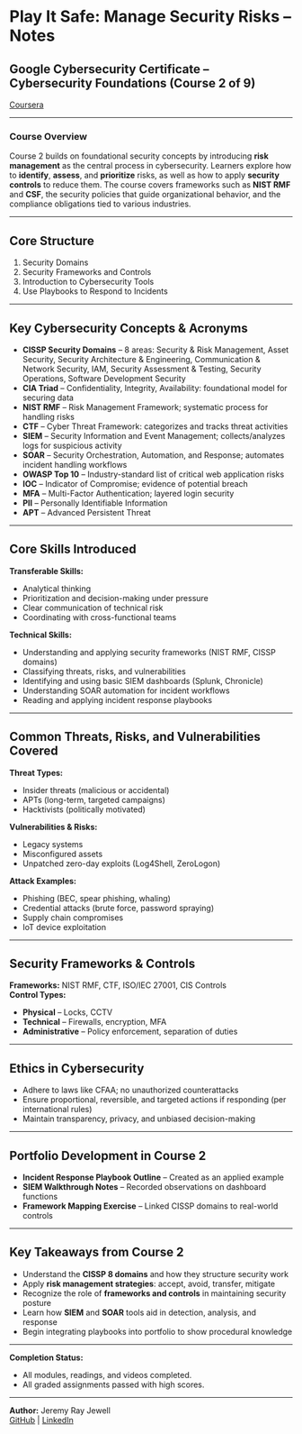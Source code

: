 # Play It Safe: Manage Security Risks – Notes  

## Google Cybersecurity Certificate – Cybersecurity Foundations (Course 2 of 9) 

[Coursera](https://www.coursera.org/learn/manage-security-risks/home/welcome)

---

### **Course Overview**  
Course 2 builds on foundational security concepts by introducing **risk management** as the central process in cybersecurity. Learners explore how to **identify**, **assess**, and **prioritize** risks, as well as how to apply **security controls** to reduce them. The course covers frameworks such as **NIST RMF** and **CSF**, the security policies that guide organizational behavior, and the compliance obligations tied to various industries. 

---

## Core Structure  
1. Security Domains  
2. Security Frameworks and Controls  
3. Introduction to Cybersecurity Tools 
4. Use Playbooks to Respond to Incidents 

---

## Key Cybersecurity Concepts & Acronyms  
- **CISSP Security Domains** – 8 areas: Security & Risk Management, Asset Security, Security Architecture & Engineering, Communication & Network Security, IAM, Security Assessment & Testing, Security Operations, Software Development Security  
- **CIA Triad** – Confidentiality, Integrity, Availability: foundational model for securing data  
- **NIST RMF** – Risk Management Framework; systematic process for handling risks  
- **CTF** – Cyber Threat Framework: categorizes and tracks threat activities  
- **SIEM** – Security Information and Event Management; collects/analyzes logs for suspicious activity  
- **SOAR** – Security Orchestration, Automation, and Response; automates incident handling workflows  
- **OWASP Top 10** – Industry-standard list of critical web application risks  
- **IOC** – Indicator of Compromise; evidence of potential breach  
- **MFA** – Multi-Factor Authentication; layered login security  
- **PII** – Personally Identifiable Information  
- **APT** – Advanced Persistent Threat  

---

## Core Skills Introduced  

**Transferable Skills:**  
- Analytical thinking  
- Prioritization and decision-making under pressure  
- Clear communication of technical risk  
- Coordinating with cross-functional teams  

**Technical Skills:**  
- Understanding and applying security frameworks (NIST RMF, CISSP domains)  
- Classifying threats, risks, and vulnerabilities  
- Identifying and using basic SIEM dashboards (Splunk, Chronicle)  
- Understanding SOAR automation for incident workflows  
- Reading and applying incident response playbooks  

---

## Common Threats, Risks, and Vulnerabilities Covered  
**Threat Types:**  
- Insider threats (malicious or accidental)  
- APTs (long-term, targeted campaigns)  
- Hacktivists (politically motivated)  

**Vulnerabilities & Risks:**  
- Legacy systems  
- Misconfigured assets  
- Unpatched zero-day exploits (Log4Shell, ZeroLogon)  

**Attack Examples:**  
- Phishing (BEC, spear phishing, whaling)  
- Credential attacks (brute force, password spraying)  
- Supply chain compromises  
- IoT device exploitation  

---

## Security Frameworks & Controls  
**Frameworks:** NIST RMF, CTF, ISO/IEC 27001, CIS Controls  
**Control Types:**  
- **Physical** – Locks, CCTV  
- **Technical** – Firewalls, encryption, MFA  
- **Administrative** – Policy enforcement, separation of duties  

---

## Ethics in Cybersecurity  
- Adhere to laws like CFAA; no unauthorized counterattacks  
- Ensure proportional, reversible, and targeted actions if responding (per international rules)  
- Maintain transparency, privacy, and unbiased decision-making  

---

## Portfolio Development in Course 2  
- **Incident Response Playbook Outline** – Created as an applied example  
- **SIEM Walkthrough Notes** – Recorded observations on dashboard functions  
- **Framework Mapping Exercise** – Linked CISSP domains to real-world controls  

---

## Key Takeaways from Course 2  
- Understand the **CISSP 8 domains** and how they structure security work  
- Apply **risk management strategies**: accept, avoid, transfer, mitigate  
- Recognize the role of **frameworks and controls** in maintaining security posture  
- Learn how **SIEM** and **SOAR** tools aid in detection, analysis, and response  
- Begin integrating playbooks into portfolio to show procedural knowledge  

---

**Completion Status:**
- All modules, readings, and videos completed.
- All graded assignments passed with high scores.

---

**Author:** Jeremy Ray Jewell  
[GitHub](https://github.com/jeremyrayjewell) | [LinkedIn](https://www.linkedin.com/in/jeremyrayjewell)  
